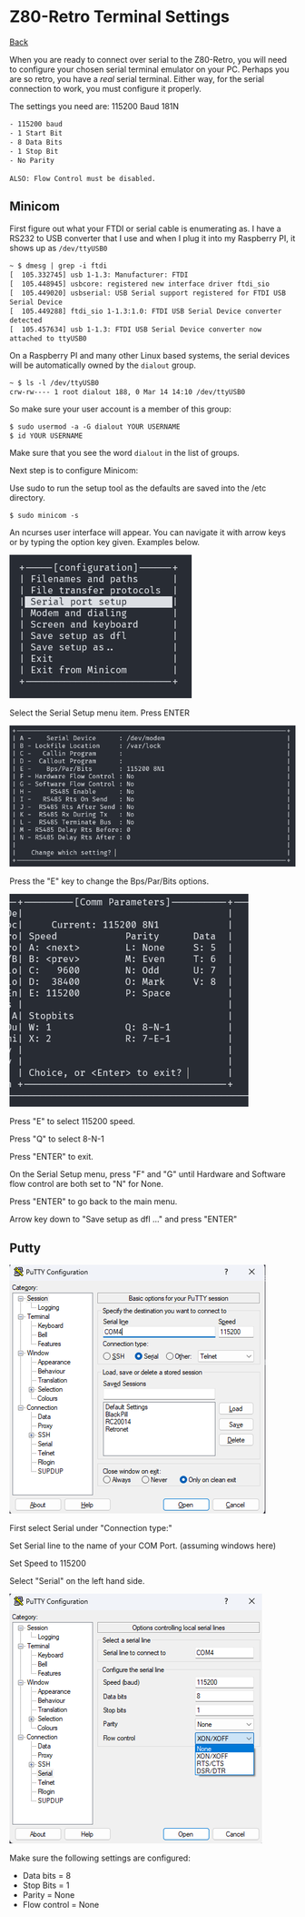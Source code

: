 # Z80-Retro Terminal Settings

[Back](./README.md)

When you are ready to connect over serial to the Z80-Retro, you will need to
configure your chosen serial terminal emulator on your PC.  Perhaps you are so
retro, you have a _real_ serial terminal.  Either way, for the serial
connection to work, you must configure it properly.

The settings you need are: 115200 Baud 181N

    - 115200 baud
    - 1 Start Bit
    - 8 Data Bits
    - 1 Stop Bit
    - No Parity

    ALSO: Flow Control must be disabled.

## Minicom

First figure out what your FTDI or serial cable is enumerating as. I have a
RS232 to USB converter that I use and when I plug it into my Raspberry PI, it
shows up as `/dev/ttyUSB0`

```text
~ $ dmesg | grep -i ftdi
[  105.332745] usb 1-1.3: Manufacturer: FTDI
[  105.448945] usbcore: registered new interface driver ftdi_sio
[  105.449020] usbserial: USB Serial support registered for FTDI USB Serial Device
[  105.449288] ftdi_sio 1-1.3:1.0: FTDI USB Serial Device converter detected
[  105.457634] usb 1-1.3: FTDI USB Serial Device converter now attached to ttyUSB0
```

On a Raspberry PI and many other Linux based systems, the serial devices will
be automatically owned by the `dialout` group.

```text
~ $ ls -l /dev/ttyUSB0
crw-rw---- 1 root dialout 188, 0 Mar 14 14:10 /dev/ttyUSB0
```

So make sure your user account is a member of this group:

```text 
$ sudo usermod -a -G dialout YOUR USERNAME
$ id YOUR USERNAME
```

Make sure that you see the word `dialout` in the list of groups.

Next step is to configure Minicom:

Use sudo to run the setup tool as the defaults are saved into the /etc
directory.

```text
$ sudo minicom -s
```

An ncurses user interface will appear.  You can navigate it with arrow keys or
by typing the option key given.  Examples below.

![Minicom Config Main Menu](./assets/minicom-1.png)

Select the Serial Setup menu item.  Press ENTER

![Minicom Serial Setup](./assets/minicom-3.png)

Press the "E" key to change the Bps/Par/Bits options.

![Minicom Comm Parameters](./assets/minicom-2.png)

Press "E" to select 115200 speed.

Press "Q" to select 8-N-1

Press "ENTER" to exit.

On the Serial Setup menu, press "F" and "G" until Hardware and Software flow
control are both set to "N" for None.

Press "ENTER" to go back to the main menu.

Arrow key down to "Save setup as dfl ..." and press "ENTER"

## Putty

![Putty Main Window](./assets/putty-1.png)

First select Serial under "Connection type:"

Set Serial line to the name of your COM Port.  (assuming windows here)

Set Speed to 115200

Select "Serial" on the left hand side.

![Putty Serial Config](./assets/putty-2.png)

Make sure the following settings are configured:

- Data bits = 8
- Stop Bits = 1
- Parity = None
- Flow control = None



